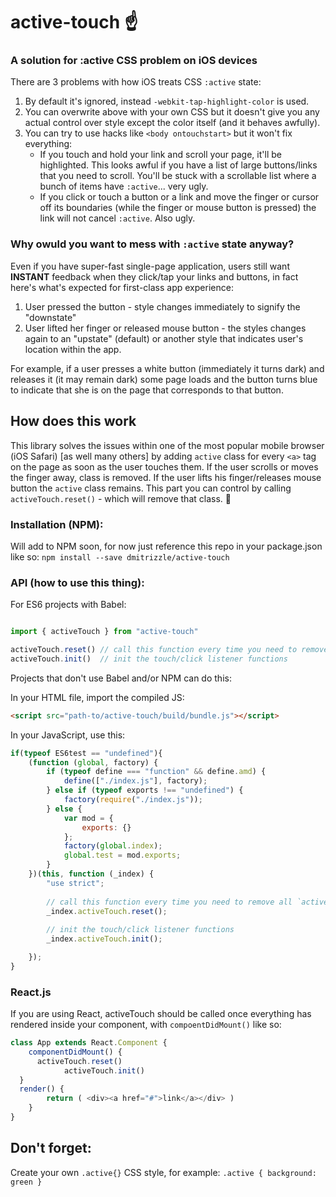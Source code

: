 # active-touch ☝️
### A solution for :active CSS problem on iOS devices

There are 3 problems with how iOS treats CSS `:active` state:

1. By default it's ignored, instead `-webkit-tap-highlight-color` is used.
1. You can overwrite above with your own CSS but it doesn't give you any actual control over style except the color itself (and it behaves awfully).
1. You can try to use hacks like `<body ontouchstart>` but it won't fix everything:
	* If you touch and hold your link and scroll your page, it'll be highlighted. This looks awful if you have a list of large buttons/links that you need to scroll. You'll be stuck with a scrollable list where a bunch of items have `:active`... very ugly.
	* If you click or touch a button or a link and move the finger or cursor off its boundaries (while the finger or mouse button is pressed) the link will not cancel `:active`. Also ugly.

### Why owuld you want to mess with `:active` state anyway?
Even if you have super-fast single-page application, users still want **INSTANT** feedback when they click/tap your links and buttons, in fact here's what's expected for first-class app experience:
1. User pressed the button - style changes immediately to signify the "downstate"
1. User lifted her finger or released mouse button - the styles changes again to an "upstate" (default) or another style that indicates user's location within the app.

For example, if a user presses a white button (immediately it turns dark) and releases it (it may remain dark) some page loads and the button turns blue to indicate that she is on the page that corresponds to that button.

## How does this work
This library solves the issues within one of the most popular mobile browser (iOS Safari) [as well many others] by adding `active` class for every `<a>` tag on the page as soon as the user touches them. If the user scrolls or moves the finger away, class is removed. If the user lifts his finger/releases mouse button the `active` class remains. This part you can control by calling `activeTouch.reset()` - which will remove that class. 🎉

### Installation (NPM):
Will add to NPM soon, for now just reference this repo in your package.json like so:
`npm install --save dmitrizzle/active-touch`

### API (how to use this thing):
For ES6 projects with Babel:

```javascript

import { activeTouch } from "active-touch"

activeTouch.reset() // call this function every time you need to remove all `active` classes (like when new page is loaded)
activeTouch.init()	// init the touch/click listener functions

```

Projects that don't use Babel and/or NPM can do this:

In your HTML file, import the compiled JS:
```html
<script src="path-to/active-touch/build/bundle.js"></script>
```

In your JavaScript, use this:
```javascript
if(typeof ES6test == "undefined"){
	(function (global, factory) {
		if (typeof define === "function" && define.amd) {
			define(["./index.js"], factory);
		} else if (typeof exports !== "undefined") {
			factory(require("./index.js"));
		} else {
			var mod = {
				exports: {}
			};
			factory(global.index);
			global.test = mod.exports;
		}
	})(this, function (_index) {
		"use strict";
		
		// call this function every time you need to remove all `active` classes (like when new page is loaded)
		_index.activeTouch.reset(); 
		
		// init the touch/click listener functions
		_index.activeTouch.init();

	});
}
```

### React.js
If you are using React, activeTouch should be called once everything has rendered inside your component, with `compoentDidMount()` like so:
```javascript
class App extends React.Component {
	componentDidMount() {
      activeTouch.reset()
	 		activeTouch.init()
  }
  render() {
		return ( <div><a href="#">link</a></div> )
	}
}
```

## Don't forget:
Create your own `.active{}` CSS style, for example: `.active { background: green }`
